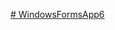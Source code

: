 [# WindowsFormsApp6](https://docs.google.com/presentation/d/1lsmcZwlGAnn5_fBXMwXwsjx81pjrA9fb/edit?usp=sharing&ouid=112346418256139103239&rtpof=true&sd=true)
